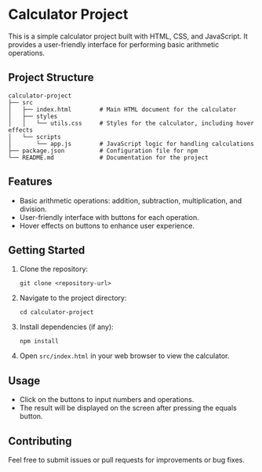 # Calculator Project

This is a simple calculator project built with HTML, CSS, and JavaScript. It provides a user-friendly interface for performing basic arithmetic operations.

## Project Structure

```
calculator-project
├── src
│   ├── index.html        # Main HTML document for the calculator
│   ├── styles
│   │   └── utils.css     # Styles for the calculator, including hover effects
│   └── scripts
│       └── app.js        # JavaScript logic for handling calculations
├── package.json          # Configuration file for npm
└── README.md             # Documentation for the project
```

## Features

- Basic arithmetic operations: addition, subtraction, multiplication, and division.
- User-friendly interface with buttons for each operation.
- Hover effects on buttons to enhance user experience.

## Getting Started

1. Clone the repository:
   ```
   git clone <repository-url>
   ```

2. Navigate to the project directory:
   ```
   cd calculator-project
   ```

3. Install dependencies (if any):
   ```
   npm install
   ```

4. Open `src/index.html` in your web browser to view the calculator.

## Usage

- Click on the buttons to input numbers and operations.
- The result will be displayed on the screen after pressing the equals button.

## Contributing

Feel free to submit issues or pull requests for improvements or bug fixes.